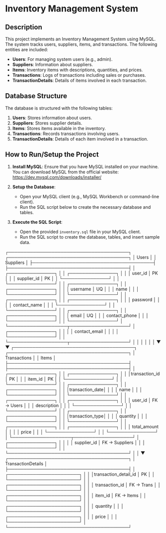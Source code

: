 # Inventory Management System

## Description
This project implements an Inventory Management System using MySQL. The system tracks users, suppliers, items, and transactions. The following entities are included:

- **Users**: For managing system users (e.g., admin).
- **Suppliers**: Information about suppliers.
- **Items**: Inventory items with descriptions, quantities, and prices.
- **Transactions**: Logs of transactions including sales or purchases.
- **TransactionDetails**: Details of items involved in each transaction.

## Database Structure

The database is structured with the following tables:

1. **Users**: Stores information about users.
2. **Suppliers**: Stores supplier details.
3. **Items**: Stores items available in the inventory.
4. **Transactions**: Records transactions involving users.
5. **TransactionDetails**: Details of each item involved in a transaction.

## How to Run/Setup the Project

1. **Install MySQL**: Ensure that you have MySQL installed on your machine. You can download MySQL from the official website: https://dev.mysql.com/downloads/installer/

2. **Setup the Database**:
   - Open your MySQL client (e.g., MySQL Workbench or command-line client).
   - Run the SQL script below to create the necessary database and tables.

3. **Execute the SQL Script**: 
   - Open the provided `inventory.sql` file in your MySQL client.
   - Run the SQL script to create the database, tables, and insert sample data.

┌───────────────────────────────────────┐          ┌───────────────────────────────────────┐
│               Users                   │          │              Suppliers                │
├───────────────────────────────────────┤          ├───────────────────────────────────────┤
│ ┌───────────────┐                     │          │ ┌───────────────┐                     │
│ │    user_id    │  PK                 │          │ │  supplier_id  │  PK                 │
│ └───────────────┘                     │          │ └───────────────┘                     │
│ ┌───────────────┐                     │          │ ┌───────────────┐                     │
│ │   username    │  UQ                 │          │ │     name      │                     │
│ └───────────────┘                     │          │ └───────────────┘                     │
│ ┌───────────────┐                     │          │ ┌───────────────┐                     │
│ │   password    │                     │          │ │  contact_name │                     │
│ └───────────────┘                     │          │ └───────────────┘                     │
│ ┌───────────────┐                     │          │ ┌───────────────┐                     │
│ │    email      │  UQ                 │          │ │ contact_phone │                     │
│ └───────────────┘                     │          │ └───────────────┘                     │
└───────────────────┬───────────────────┘          │ ┌───────────────┐                     │
                    │                              │ │ contact_email │                     │
                    │                              │ └───────────────┘                     │
                    │                              └───────────────────┬───────────────────┘
                    │                                                  │
                    │                                                  │
                    │                                                  │
                    ▼                                                  ▼
┌───────────────────────────────────────┐          ┌───────────────────────────────────────┐
│            Transactions               │          │               Items                   │
├───────────────────────────────────────┤          ├───────────────────────────────────────┤
│ ┌───────────────┐                     │          │ ┌───────────────┐                     │
│ │transaction_id │  PK                 │          │ │    item_id    │  PK                 │
│ └───────────────┘                     │          │ └───────────────┘                     │
│ ┌───────────────┐                     │          │ ┌───────────────┐                     │
│ │transaction_date│                    │          │ │     name      │                     │
│ └───────────────┘                     │          │ └───────────────┘                     │
│ ┌───────────────┐                     │          │ ┌───────────────┐                     │
│ │   user_id     │  FK → Users         │          │ │  description  │                     │
│ └───────────────┘                     │          │ └───────────────┘                     │
│ ┌───────────────┐                     │          │ ┌───────────────┐                     │
│ │transaction_type│                    │          │ │   quantity    │                     │
│ └───────────────┘                     │          │ └───────────────┘                     │
│ ┌───────────────┐                     │          │ ┌───────────────┐                     │
│ │ total_amount  │                     │          │ │     price     │                     │
│ └───────────────┘                     │          │ └───────────────┘                     │
└───────────────────┬───────────────────┘          │ ┌───────────────┐                     │
                    │                              │ │  supplier_id  │  FK → Suppliers     │
                    │                              │ └───────────────┘                     │
                    │                              └───────────────────────────────────────┘
                    │
                    │
                    ▼
┌───────────────────────────────────────┐
│         TransactionDetails            │
├───────────────────────────────────────┤
│ ┌───────────────────────┐             │
│ │transaction_detail_id  │  PK         │
│ └───────────────────────┘             │
│ ┌───────────────────────┐             │
│ │    transaction_id     │  FK → Trans │
│ └───────────────────────┘             │
│ ┌───────────────────────┐             │
│ │        item_id        │  FK → Items │
│ └───────────────────────┘             │
│ ┌───────────────────────┐             │
│ │       quantity        │             │
│ └───────────────────────┘             │
│ ┌───────────────────────┐             │
│ │         price         │             │
│ └───────────────────────┘             │
└───────────────────────────────────────┘